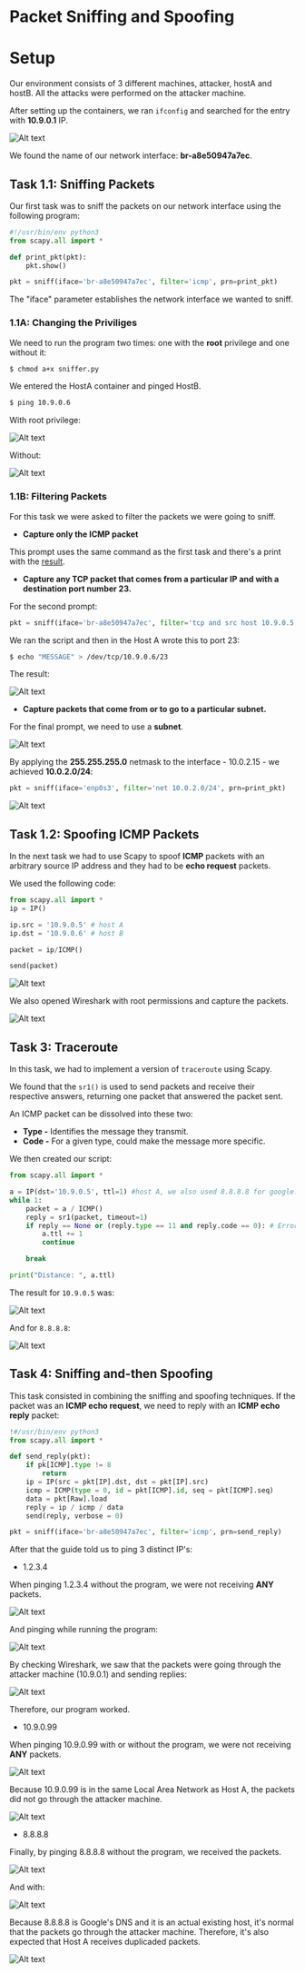 # Packet Sniffing and Spoofing

# Setup

Our environment consists of 3 different machines, attacker, hostA and hostB. All the attacks were performed on the attacker machine.

After setting up the containers, we ran `ifconfig` and searched for the entry with **10.9.0.1** IP.

![Alt text](./images/image13.png)

We found the name of our network interface: **br-a8e50947a7ec**. 

## Task 1.1: Sniffing Packets

Our first task was to sniff the packets on our network interface using the following program:

```Python
#!/usr/bin/env python3
from scapy.all import *

def print_pkt(pkt):
    pkt.show()

pkt = sniff(iface='br-a8e50947a7ec', filter='icmp', prn=print_pkt)
```

The "iface" parameter establishes the network interface we wanted to sniff.

### 1.1A: Changing the Priviliges

We need to run the program two times: one with the **root** privilege and one without it:

```bash
$ chmod a+x sniffer.py
```
We entered the HostA container and pinged HostB.

```bash
$ ping 10.9.0.6
```

With root privilege:

![Alt text](./images/image13-1.png)

Without:

![Alt text](./images/image13-2.png)

### 1.1B: Filtering Packets

For this task we were asked to filter the packets we were going to sniff.

* **Capture only the ICMP packet**

This prompt uses the same command as the first task and there's a print with the [result](#11a-changing-the-priviliges1.1A).

* **Capture any TCP packet that comes from a particular IP and with a destination port number 23.**

For the second prompt:

```python
pkt = sniff(iface='br-a8e50947a7ec', filter='tcp and src host 10.9.0.5 and dst port 23', prn=print_pkt)
```

We ran the script and then in the Host A wrote this to port 23:

```bash
$ echo "MESSAGE" > /dev/tcp/10.9.0.6/23
```

The result:

![Alt text](./images/image13-3.png)

* **Capture packets that come from or to go to a particular subnet.**

For the final prompt, we need to use a **subnet**.

![Alt text](./images/image13-4.png)


By applying the **255.255.255.0** netmask to the interface - 10.0.2.15 - we achieved **10.0.2.0/24**:

```python
pkt = sniff(iface='enp0s3', filter='net 10.0.2.0/24', prn=print_pkt)
```

![Alt text](./images/image13-5.png)

## Task 1.2: Spoofing ICMP Packets

In the next task we had to use Scapy to spoof **ICMP** packets with an arbitrary source IP address and they had to be **echo request** packets.

We used the following code:

```python
from scapy.all import *
ip = IP()

ip.src = '10.9.0.5' # host A
ip.dst = '10.9.0.6' # host B

packet = ip/ICMP()

send(packet)
```

![Alt text](./images/image13-6.png)

We also opened Wireshark with root permissions and capture the packets.

![Alt text](./images/image13-7.png)

## Task 3: Traceroute

In this task, we had to implement a version of `traceroute` using Scapy.

We found that the `sr1()` is used to send packets and receive their respective answers, returning one packet that answered the packet sent.

An ICMP packet can be dissolved into these two:

* **Type -** Identifies the message they transmit.
* **Code -** For a given type, could make the message more specific.

We then created our script:

```python
from scapy.all import *

a = IP(dst='10.9.0.5', ttl=1) #host A, we also used 8.8.8.8 for google.com
while 1:
    packet = a / ICMP()
    reply = sr1(packet, timeout=1)
    if reply == None or (reply.type == 11 and reply.code == 0): # Error message
        a.ttl += 1
        continue

    break

print("Distance: ", a.ttl)
```

The result for `10.9.0.5` was:

![Alt text](./images/image13-8.png)

And for `8.8.8.8`:

![Alt text](./images/image13-9.png)

## Task 4: Sniffing and-then Spoofing

This task consisted in combining the sniffing and spoofing techniques. If the packet was an **ICMP echo request**, we need to reply with an **ICMP echo reply** packet:

```python
!#/usr/bin/env python3
from scapy.all import *

def send_reply(pkt):
    if pk[ICMP].type != 8
        return
    ip = IP(src = pkt[IP].dst, dst = pkt[IP].src)
    icmp = ICMP(type = 0, id = pkt[ICMP].id, seq = pkt[ICMP].seq)
    data = pkt[Raw].load
    reply = ip / icmp / data
    send(reply, verbose = 0)

pkt = sniff(iface='br-a8e50947a7ec', filter='icmp', prn=send_reply)
```

After that the guide told us to ping 3 distinct IP's:

- 1.2.3.4

When pinging 1.2.3.4 without the program, we were not receiving **ANY** packets.

![Alt text](./images/image13-10.png)

And pinging while running the program:

![Alt text](./images/image13-11.png)

By checking Wireshark, we saw that the packets were going through the attacker machine (10.9.0.1) and sending replies:

![Alt text](./images/image13-12.png)

Therefore, our program worked. 

- 10.9.0.99

When pinging 10.9.0.99 with or without the program, we were not receiving **ANY** packets.

![Alt text](./images/image13-13.png)

Because 10.9.0.99 is in the same Local Area Network as Host A, the packets did not go through the attacker machine.

![Alt text](./images/image13-14.png)

- 8.8.8.8

Finally, by pinging 8.8.8.8 without the program, we received the packets.

![Alt text](./images/image13-15.png)

And with:

![Alt text](./images/image13-16.png)

Because 8.8.8.8 is Google's DNS and it is an actual existing host, it's normal that the packets go through the attacker machine. Therefore, it's also expected that Host A receives duplicaded packets.

![Alt text](./images/image13-17.png)